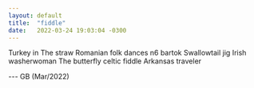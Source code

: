 ```yaml
---
layout: default
title:  "fiddle"
date:   2022-03-24 19:03:04 -0300
---
```


Turkey in The straw
Romanian folk dances n6 bartok
Swallowtail jig
Irish washerwoman
The butterfly celtic fiddle
Arkansas traveler

     
--- GB (Mar/2022)
